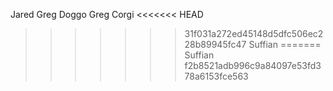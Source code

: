 Jared
Greg Doggo
Greg Corgi
<<<<<<< HEAD

> > > > > > > 31f031a272ed45148d5dfc506ec228b89945fc47
> > > > > > > Suffian
=======
Suffian
>>>>>>> f2b8521adb996c9a84097e53fd378a6153fce563